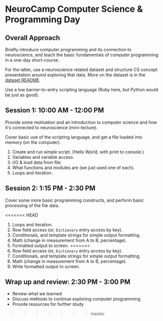 # NeuroCamp Computer Science & Programming Day

## Overall Approach

Briefly introduce computer programming and its connection to neuroscience, and teach the basic fundamentals of computer programming in a one-day short-course.

For the latter, use a neuroscience related dataset and structure CS concept presentation around exploring that data. More on the dataset is in the [dataset README](/data/README.md).

Use a low barrier-to-entry scripting language (Ruby here, but Python would be just as good).

## Session 1: 10:00 AM - 12:00 PM

Provide some motivation and an introduction to computer science and how it's connected to neuroscience (mini-lecture).

Cover basic use of the scripting language, and get a file loaded into memory (on the computer).

1. Create and run simple script. (Hello World, with print to console.)
2. Variables and variable access.
3. I/O & load data from file.
4. What functions and modules are (we just used one of each).
5. Loops and iteration.

## Session 2: 1:15 PM - 2:30 PM

Cover some more basic programming constructs, and perform basic processing of the file data.

<<<<<<< HEAD
1. Loops and iteration.
2. Row field access (or, `Dictionary` entry access by key).
3. Conditionals, and template strings for simple output formatting.
4. Math (change in measurement from A to B, percentage).
5. Formatted output to screen.
=======
1. Row field access (or, `Dictionary` entry access by key).
2. Conditionals, and template strings for simple output formatting.
3. Math (change in measurement from A to B, percentage).
4. Write formatted output to screen.

## Wrap up and review: 2:30 PM - 3:00 PM

* Review what we learned
* Discuss methods to continue exploring computer programming
* Provide resources for further study
>>>>>>> master
